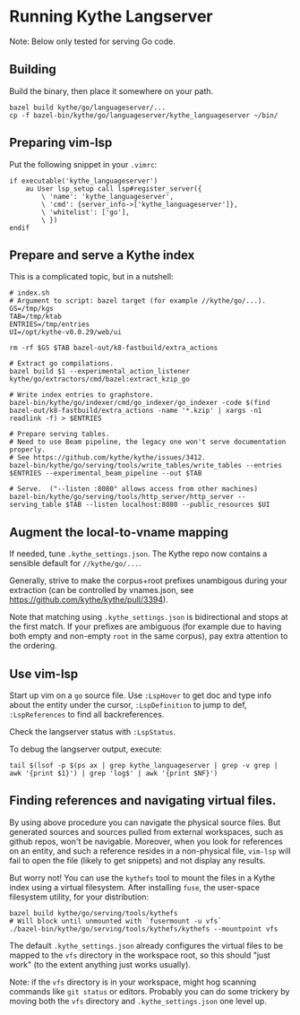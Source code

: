 # Running Kythe Langserver

Note: Below only tested for serving Go code.

## Building

Build the binary, then place it somewhere on your path.

```
bazel build kythe/go/languageserver/...
cp -f bazel-bin/kythe/go/languageserver/kythe_languageserver ~/bin/
```

## Preparing vim-lsp

Put the following snippet in your `.vimrc`:

```
if executable('kythe_languageserver')
    au User lsp_setup call lsp#register_server({
        \ 'name': 'kythe_languageserver',
        \ 'cmd': {server_info->['kythe_languageserver']},
        \ 'whitelist': ['go'],
        \ })
endif
```

## Prepare and serve a Kythe index

This is a complicated topic, but in a nutshell:

```
# index.sh
# Argument to script: bazel target (for example //kythe/go/...).
GS=/tmp/kgs
TAB=/tmp/ktab
ENTRIES=/tmp/entries
UI=/opt/kythe-v0.0.29/web/ui

rm -rf $GS $TAB bazel-out/k8-fastbuild/extra_actions

# Extract go compilations.
bazel build $1 --experimental_action_listener kythe/go/extractors/cmd/bazel:extract_kzip_go

# Write index entries to graphstore.
bazel-bin/kythe/go/indexer/cmd/go_indexer/go_indexer -code $(find bazel-out/k8-fastbuild/extra_actions -name '*.kzip' | xargs -n1 readlink -f) > $ENTRIES

# Prepare serving tables.
# Need to use Beam pipeline, the legacy one won't serve documentation properly.
# See https://github.com/kythe/kythe/issues/3412.
bazel-bin/kythe/go/serving/tools/write_tables/write_tables --entries $ENTRIES --experimental_beam_pipeline --out $TAB

# Serve.  ("--listen :8080" allows access from other machines)
bazel-bin/kythe/go/serving/tools/http_server/http_server --serving_table $TAB --listen localhost:8080 --public_resources $UI
```

## Augment the local-to-vname mapping

If needed, tune `.kythe_settings.json`. The Kythe repo now contains a sensible
default for `//kythe/go/...`.

Generally, strive to make the corpus+root prefixes unambigous during your
extraction (can be controlled by vnames.json, see
https://github.com/kythe/kythe/pull/3394).

Note that matching using `.kythe_settings.json` is bidirectional and stops
at the first match. If your prefixes are ambiguous (for example due to having
both empty and non-empty `root` in the same corpus), pay extra attention to the
ordering.

## Use vim-lsp

Start up vim on a `go` source file. Use `:LspHover` to get doc and type info
about the entity under the cursor, `:LspDefinition` to jump to def, `:LspReferences`
to find all backreferences.

Check the langserver status with `:LspStatus`.

To debug the langserver output, execute:

```
tail $(lsof -p $(ps ax | grep kythe_languageserver | grep -v grep | awk '{print $1}') | grep 'log$' | awk '{print $NF}')
```

## Finding references and navigating virtual files.

By using above procedure you can navigate the physical source files. But
generated sources and sources pulled from external workspaces, such as github
repos, won't be navigable.  Moreover, when you look for references on an
entity, and such a reference resides in a non-physical file, `vim-lsp` will
fail to open the file (likely to get snippets) and not display any results.

But worry not! You can use the `kythefs` tool to mount the files in a Kythe
index using a virtual filesystem. After installing `fuse`, the user-space
filesystem utility, for your distribution:

```
bazel build kythe/go/serving/tools/kythefs
# Will block until unmounted with `fusermount -u vfs`
./bazel-bin/kythe/go/serving/tools/kythefs/kythefs --mountpoint vfs
```

The default `.kythe_settings.json` already configures the virtual files to be
mapped to the `vfs` directory in the workspace root, so this should "just work"
(to the extent anything just works usually).

Note: if the `vfs` directory is in your workspace, might hog scanning commands
like `git status` or editors. Probably you can do some trickery by moving both
the `vfs` directory and `.kythe_settings.json` one level up.
